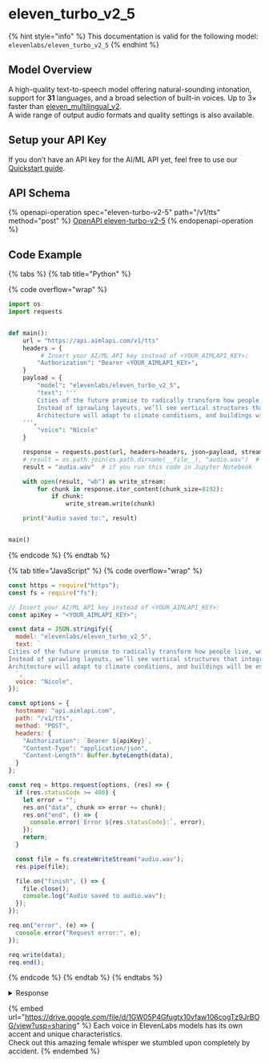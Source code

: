 # eleven\_turbo\_v2\_5

{% hint style="info" %}
This documentation is valid for the following model:  `elevenlabs/eleven_turbo_v2_5`
{% endhint %}

## Model Overview

A high-quality text-to-speech model offering natural-sounding intonation, support for **31** languages, and a broad selection of built-in voices. Up to 3× faster than [eleven\_multilingual\_v2](eleven_multilingual_v2.md).\
A wide range of output audio formats and quality settings is also available.

## Setup your API Key

If you don’t have an API key for the AI/ML API yet, feel free to use our [Quickstart guide](https://docs.aimlapi.com/quickstart/setting-up).

## API Schema

{% openapi-operation spec="eleven-turbo-v2-5" path="/v1/tts" method="post" %}
[OpenAPI eleven-turbo-v2-5](https://raw.githubusercontent.com/aimlapi/api-docs/refs/heads/main/docs/api-references/speech-models/ElevenLabs/eleven_turbo_v2_5.json)
{% endopenapi-operation %}

## Code Example

{% tabs %}
{% tab title="Python" %}


{% code overflow="wrap" %}
```python
import os
import requests


def main():
    url = "https://api.aimlapi.com/v1/tts"
    headers = {
         # Insert your AI/ML API key instead of <YOUR_AIMLAPI_KEY>:
        "Authorization": "Bearer <YOUR_AIMLAPI_KEY>",
    }
    payload = {
        "model": "elevenlabs/eleven_turbo_v2_5",
        "text": '''
        Cities of the future promise to radically transform how people live, work, and move. 
        Instead of sprawling layouts, we’ll see vertical structures that integrate residential, work, and public spaces into single, self-sustaining ecosystems. 
        Architecture will adapt to climate conditions, and buildings will be energy-efficient—generating power through solar panels, wind turbines, and even foot traffic.
    ''',
        "voice": "Nicole"
    }

    response = requests.post(url, headers=headers, json=payload, stream=True)
    # result = os.path.join(os.path.dirname(__file__), "audio.wav")  # if you run this code as a .py file
    result = "audio.wav"  # if you run this code in Jupyter Notebook    

    with open(result, "wb") as write_stream:
        for chunk in response.iter_content(chunk_size=8192):
            if chunk:
                write_stream.write(chunk)

    print("Audio saved to:", result)


main()
```
{% endcode %}
{% endtab %}

{% tab title="JavaScript" %}
{% code overflow="wrap" %}
```javascript
const https = require("https");
const fs = require("fs");

// Insert your AI/ML API key instead of <YOUR_AIMLAPI_KEY>:
const apiKey = "<YOUR_AIMLAPI_KEY>";

const data = JSON.stringify({
  model: "elevenlabs/eleven_turbo_v2_5",
  text: `
Cities of the future promise to radically transform how people live, work, and move. 
Instead of sprawling layouts, we’ll see vertical structures that integrate residential, work, and public spaces into single, self-sustaining ecosystems. 
Architecture will adapt to climate conditions, and buildings will be energy-efficient—generating power through solar panels, wind turbines, and even foot traffic.
  `,
  voice: "Nicole",
});

const options = {
  hostname: "api.aimlapi.com",
  path: "/v1/tts",
  method: "POST",
  headers: {
    "Authorization": `Bearer ${apiKey}`,
    "Content-Type": "application/json",
    "Content-Length": Buffer.byteLength(data),
  }
};

const req = https.request(options, (res) => {
  if (res.statusCode >= 400) {
    let error = "";
    res.on("data", chunk => error += chunk);
    res.on("end", () => {
      console.error(`Error ${res.statusCode}:`, error);
    });
    return;
  }

  const file = fs.createWriteStream("audio.wav");
  res.pipe(file);

  file.on("finish", () => {
    file.close();
    console.log("Audio saved to audio.wav");
  });
});

req.on("error", (e) => {
  console.error("Request error:", e);
});

req.write(data);
req.end();
```
{% endcode %}
{% endtab %}
{% endtabs %}

<details>

<summary>Response</summary>

```
Audio saved to: audio.wav
```

</details>

{% embed url="https://drive.google.com/file/d/1GW05P4Gfugtx10vfaw106cogTz9JrBOG/view?usp=sharing" %}
Each voice in ElevenLabs models has its own accent and unique characteristics. \
Check out this amazing female whisper we stumbled upon completely by accident.
{% endembed %}

